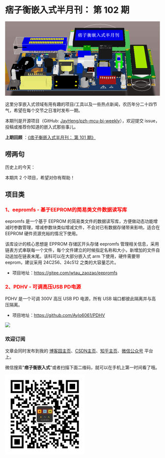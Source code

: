 # 痞子衡嵌入式半月刊： 第 102 期

![](https://raw.githubusercontent.com/JayHeng/pzh-mcu-bi-weekly/master/pics/pzh_mcu_bi_weekly.PNG)

这里分享嵌入式领域有用有趣的项目/工具以及一些热点新闻，农历年分二十四节气，希望在每个交节之日准时发布一期。

本期刊是开源项目（GitHub: [JayHeng/pzh-mcu-bi-weekly](https://github.com/JayHeng/pzh-mcu-bi-weekly)），欢迎提交 issue，投稿或推荐你知道的嵌入式那些事儿。

**上期回顾** ：[《痞子衡嵌入式半月刊： 第 101 期》](https://www.cnblogs.com/henjay724/p/18214344)

## 唠两句

历史上的今天：

本期共 2 个项目，希望对你有帮助！

## 项目类

### <font color="red">1、eepromfs - 基于EEPROM的简易类文件数据读写库</font>

eepromfs 是一个基于 EEPROM 的简易类文件的数据读写库，方便做动态功能增减时参数管理，增减参数块类似增减文件，不会对已有数据存储带来影响，适合在 EEPROM 硬件资源充裕的情况下使用。

该库设计的核心思想是 EPPROM 存储区开头存储 eepromfs 管理相关信息，采用链表方式串联每一个文件，每个文件建立的时候指定名称和大小，新增加的文件自动追加在链表末尾。该科可以在大部分嵌入式 arm 下使用，硬件需要带 eeprom，建议采用 24C256、24c512 之类的大容量芯片。

 * 项目地址：https://gitee.com/wtau_zaozao/eepromfs

### <font color="red">2、PDHV - 可调高压USB PD电源</font>

PDHV 是一个可调 300V 高压 USB PD 电源，所有 USB 端口都彼此隔离并与高压隔离。

 * 项目地址：https://github.com/Aylo6061/PDHV

 ![](https://raw.githubusercontent.com/JayHeng/pzh-mcu-bi-weekly/master/pics/issue-102/PHDV.PNG)

### 欢迎订阅

文章会同时发布到我的 [博客园主页](https://www.cnblogs.com/henjay724/)、[CSDN主页](https://blog.csdn.net/henjay724)、[知乎主页](https://www.zhihu.com/people/henjay724)、[微信公众号](http://weixin.sogou.com/weixin?type=1&query=痞子衡嵌入式) 平台上。

微信搜索"__痞子衡嵌入式__"或者扫描下面二维码，就可以在手机上第一时间看了哦。

![](https://raw.githubusercontent.com/JayHeng/pzhmcu-picture/master/wechat/pzhMcu_qrcode_258x258.jpg)

